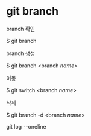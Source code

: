 # git branch

branch 확인

$ git branch



branch 생성

$ git branch <branch *name*>



이동

$ git switch <branch *name*>



삭제

$ git branch -d <branch *name*>



git log --oneline